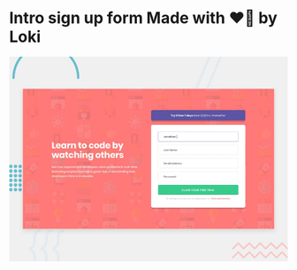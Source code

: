 # Intro sign up form Made with ❤️‍🔥 by Loki

![Design preview for the Intro component with sign up form coding challenge](./design/desktop-preview.jpg)
